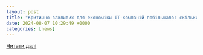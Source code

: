 ```yaml
---
layout: post
title: "Критично важливих для економіки IT-компаній побільшало: скільки працівників заброньовано"
date: 2024-08-07 10:29:49 +0000
categories: [news]
---
```


[Читати далі](https://www.epravda.com.ua/news/2024/08/7/717683/)
